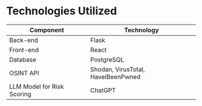# Technologies Utilized

| Component                  | Technology                         |
| -------------------------- | ---------------------------------- |
| Back-end                   | Flask                              |
| Front-end                  | React                              |
| Database                   | PostgreSQL                         |
| OSINT API                  | Shodan, VirusTotal, HaveIBeenPwned |
| LLM Model for Risk Scoring | ChatGPT                            |
